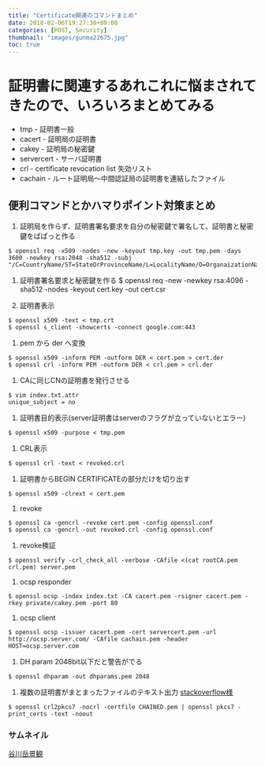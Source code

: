 ```yaml
---
title: "Certificate関連のコマンドまとめ"
date: 2018-02-06T19:27:30+09:00
categories: [POST, Security]
thumbnail: "images/gunma22675.jpg" 
toc: true 
---
```


# 証明書に関連するあれこれに悩まされてきたので、いろいろまとめてみる
* tmp - 証明書一般
* cacert - 証明局の証明書
* cakey - 証明局の秘密鍵
* servercert - サーバ証明書
* crl - certificate revocation list 失効リスト
* cachain - ルート証明局〜中間認証局の証明書を連結したファイル

## 便利コマンドとかハマりポイント対策まとめ
1. 証明局を作らず、証明書署名要求を自分の秘密鍵で署名して、証明書と秘密鍵をぱぱっと作る
```
$ openssl req -x509 -nodes -new -keyout tmp.key -out tmp.pem -days 3600 -newkey rsa:2048 -sha512 -subj "/C=CountryName/ST=StateOrProvinceName/L=LocalityName/O=OrganaizationName/OU=OrganizationalUnit/CN=CommanName"
```
1. 証明書署名要求と秘密鍵を作る
$ openssl req -new -newkey rsa:4096 -sha512 -nodes -keyout cert.key -out cert.csr

1. 証明書表示
```
$ openssl x509 -text < tmp.crt
$ openssl s_client -showcerts -connect google.com:443
```

1. pem から der へ変換
```
$ openssl x509 -inform PEM -outform DER < cert.pem > cert.der
$ openssl crl -inform PEM -outform DER < crl.pem > crl.der
```

1. CAに同じCNの証明書を発行させる
```
$ vim index.txt.attr
unique_subject = no
```

1. 証明書目的表示(server証明書はserverのフラグが立っていないとエラー)
```
$ openssl x509 -purpose < tmp.pem
```

1. CRL表示
```
$ openssl crl -text < revoked.crl
```

1. 証明書からBEGIN CERTIFICATEの部分だけを切り出す
```
$ openssl x509 -clrext < cert.pem
```

1. revoke
```
$ openssl ca -gencrl -revoke cert.pem -config openssl.conf
$ openssl ca -gencrl -out revoked.crl -config openssl.conf
```

1. revoke検証
```
$ openssl verify -crl_check_all -verbose -CAfile <(cat rootCA.pem crl.pem) server.pem
```

1. ocsp responder
```
$ openssl ocsp -index index.txt -CA cacert.pem -rsigner cacert.pem -rkey private/cakey.pem -port 80
```

1. ocsp client
```
$ openssl ocsp -issuer cacert.pem -cert servercert.pem -url http://ocsp.server.com/ -CAfile cachain.pem -header HOST=ocsp.server.com
```

1. DH param
2048bit以下だと警告がでる
```
$ openssl dhparam -out dhparams.pem 2048
```

1. 複数の証明書がまとまったファイルのテキスト出力
[stackoverflow様](https://serverfault.com/questions/590870/how-to-view-all-ssl-certificates-in-a-bundle)
```
$ openssl crl2pkcs7 -nocrl -certfile CHAINED.pem | openssl pkcs7 -print_certs -text -noout
```

### サムネイル
[谷川岳景観](https://www.pakutaso.com/20171251356post-14615.html)
